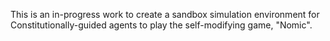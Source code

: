 This is an in-progress work to create a sandbox simulation environment for Constitutionally-guided agents to play the self-modifying game, "Nomic".
